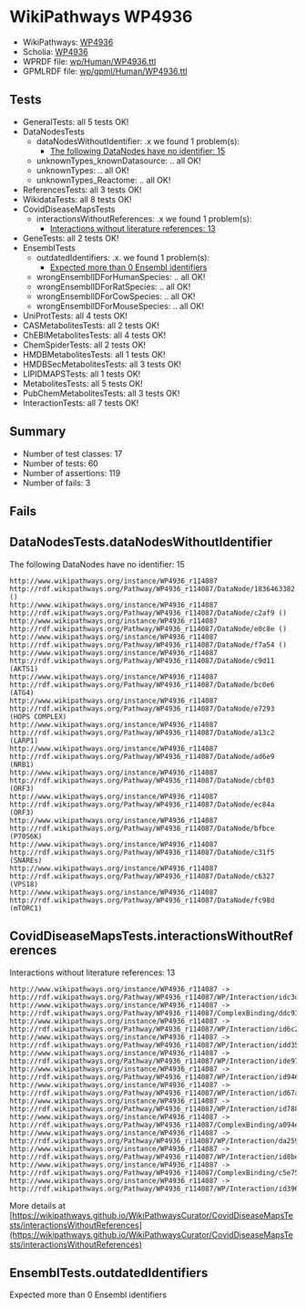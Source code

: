# WikiPathways WP4936

* WikiPathways: [WP4936](https://identifiers.org/wikipathways:WP4936)
* Scholia: [WP4936](https://scholia.toolforge.org/wikipathways/WP4936)
* WPRDF file: [wp/Human/WP4936.ttl](../wp/Human/WP4936.ttl)
* GPMLRDF file: [wp/gpml/Human/WP4936.ttl](../wp/gpml/Human/WP4936.ttl)

## Tests
* GeneralTests: all 5 tests OK!
* DataNodesTests
    * dataNodesWithoutIdentifier: .x we found 1 problem(s):
        * [The following DataNodes have no identifier: 15](#8792c495)
    * unknownTypes_knownDatasource: .. all OK!
    * unknownTypes: .. all OK!
    * unknownTypes_Reactome: .. all OK!
* ReferencesTests: all 3 tests OK!
* WikidataTests: all 8 tests OK!
* CovidDiseaseMapsTests
    * interactionsWithoutReferences: .x we found 1 problem(s):
        * [Interactions without literature references: 13](#9701cce4)
* GeneTests: all 2 tests OK!
* EnsemblTests
    * outdatedIdentifiers: .x. we found 1 problem(s):
        * [Expected more than 0 Ensembl identifiers](#f44398b7)
    * wrongEnsemblIDForHumanSpecies: .. all OK!
    * wrongEnsemblIDForRatSpecies: .. all OK!
    * wrongEnsemblIDForCowSpecies: .. all OK!
    * wrongEnsemblIDForMouseSpecies: .. all OK!
* UniProtTests: all 4 tests OK!
* CASMetabolitesTests: all 2 tests OK!
* ChEBIMetabolitesTests: all 4 tests OK!
* ChemSpiderTests: all 2 tests OK!
* HMDBMetabolitesTests: all 1 tests OK!
* HMDBSecMetabolitesTests: all 3 tests OK!
* LIPIDMAPSTests: all 1 tests OK!
* MetabolitesTests: all 5 tests OK!
* PubChemMetabolitesTests: all 3 tests OK!
* InteractionTests: all 7 tests OK!


## Summary

* Number of test classes: 17
* Number of tests: 60
* Number of assertions: 119
* Number of fails: 3

## Fails

<a name="8792c495" />

## DataNodesTests.dataNodesWithoutIdentifier

The following DataNodes have no identifier: 15
```
http://www.wikipathways.org/instance/WP4936_r114087 http://rdf.wikipathways.org/Pathway/WP4936_r114087/DataNode/1836463382 ()
http://www.wikipathways.org/instance/WP4936_r114087 http://rdf.wikipathways.org/Pathway/WP4936_r114087/DataNode/c2af9 ()
http://www.wikipathways.org/instance/WP4936_r114087 http://rdf.wikipathways.org/Pathway/WP4936_r114087/DataNode/e0c8e ()
http://www.wikipathways.org/instance/WP4936_r114087 http://rdf.wikipathways.org/Pathway/WP4936_r114087/DataNode/f7a54 ()
http://www.wikipathways.org/instance/WP4936_r114087 http://rdf.wikipathways.org/Pathway/WP4936_r114087/DataNode/c9d11 (AKTS1)
http://www.wikipathways.org/instance/WP4936_r114087 http://rdf.wikipathways.org/Pathway/WP4936_r114087/DataNode/bc0e6 (ATG4)
http://www.wikipathways.org/instance/WP4936_r114087 http://rdf.wikipathways.org/Pathway/WP4936_r114087/DataNode/e7293 (HOPS COMPLEX)
http://www.wikipathways.org/instance/WP4936_r114087 http://rdf.wikipathways.org/Pathway/WP4936_r114087/DataNode/a13c2 (LARP1)
http://www.wikipathways.org/instance/WP4936_r114087 http://rdf.wikipathways.org/Pathway/WP4936_r114087/DataNode/ad6e9 (NRB1)
http://www.wikipathways.org/instance/WP4936_r114087 http://rdf.wikipathways.org/Pathway/WP4936_r114087/DataNode/cbf03 (ORF3)
http://www.wikipathways.org/instance/WP4936_r114087 http://rdf.wikipathways.org/Pathway/WP4936_r114087/DataNode/ec84a (ORF3)
http://www.wikipathways.org/instance/WP4936_r114087 http://rdf.wikipathways.org/Pathway/WP4936_r114087/DataNode/bfbce (P70S6K)
http://www.wikipathways.org/instance/WP4936_r114087 http://rdf.wikipathways.org/Pathway/WP4936_r114087/DataNode/c31f5 (SNAREs)
http://www.wikipathways.org/instance/WP4936_r114087 http://rdf.wikipathways.org/Pathway/WP4936_r114087/DataNode/c6327 (VPS18)
http://www.wikipathways.org/instance/WP4936_r114087 http://rdf.wikipathways.org/Pathway/WP4936_r114087/DataNode/fc98d (mTORC1)
```

<a name="9701cce4" />

## CovidDiseaseMapsTests.interactionsWithoutReferences

Interactions without literature references: 13
```
http://www.wikipathways.org/instance/WP4936_r114087 -> http://rdf.wikipathways.org/Pathway/WP4936_r114087/WP/Interaction/idc3daa4b8
http://www.wikipathways.org/instance/WP4936_r114087 -> http://rdf.wikipathways.org/Pathway/WP4936_r114087/ComplexBinding/ddc93
http://www.wikipathways.org/instance/WP4936_r114087 -> http://rdf.wikipathways.org/Pathway/WP4936_r114087/WP/Interaction/id6c29c842
http://www.wikipathways.org/instance/WP4936_r114087 -> http://rdf.wikipathways.org/Pathway/WP4936_r114087/WP/Interaction/idd35c42c0
http://www.wikipathways.org/instance/WP4936_r114087 -> http://rdf.wikipathways.org/Pathway/WP4936_r114087/WP/Interaction/ide9784478
http://www.wikipathways.org/instance/WP4936_r114087 -> http://rdf.wikipathways.org/Pathway/WP4936_r114087/WP/Interaction/id94635bcc
http://www.wikipathways.org/instance/WP4936_r114087 -> http://rdf.wikipathways.org/Pathway/WP4936_r114087/WP/Interaction/id67a2f315
http://www.wikipathways.org/instance/WP4936_r114087 -> http://rdf.wikipathways.org/Pathway/WP4936_r114087/WP/Interaction/id788d6f1c
http://www.wikipathways.org/instance/WP4936_r114087 -> http://rdf.wikipathways.org/Pathway/WP4936_r114087/ComplexBinding/a094e
http://www.wikipathways.org/instance/WP4936_r114087 -> http://rdf.wikipathways.org/Pathway/WP4936_r114087/WP/Interaction/da259
http://www.wikipathways.org/instance/WP4936_r114087 -> http://rdf.wikipathways.org/Pathway/WP4936_r114087/WP/Interaction/id8be830b7
http://www.wikipathways.org/instance/WP4936_r114087 -> http://rdf.wikipathways.org/Pathway/WP4936_r114087/ComplexBinding/c5e75
http://www.wikipathways.org/instance/WP4936_r114087 -> http://rdf.wikipathways.org/Pathway/WP4936_r114087/WP/Interaction/id396f48b2
```

More details at [https://wikipathways.github.io/WikiPathwaysCurator/CovidDiseaseMapsTests/interactionsWithoutReferences](https://wikipathways.github.io/WikiPathwaysCurator/CovidDiseaseMapsTests/interactionsWithoutReferences)

<a name="f44398b7" />

## EnsemblTests.outdatedIdentifiers

Expected more than 0 Ensembl identifiers
